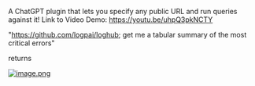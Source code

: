 A ChatGPT plugin that lets you specify any public URL and run queries against it!
Link to Video Demo:
https://youtu.be/uhpQ3pkNCTY

"https://github.com/logpai/loghub; get me a tabular summary of the most critical errors"

returns

[![image.png](https://i.postimg.cc/4y5KytsR/image.png)](https://postimg.cc/PvCfFCCS)

